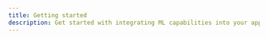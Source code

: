```yaml
---
title: Getting started
description: Get started with integrating ML capabilities into your application using Amplify Framework
---
```


<inline-fragment platform="js" src="~/lib/predictions/fragments/js/getting-started.md"></inline-fragment> <inline-fragment platform="ios" src="~/lib/predictions/fragments/native_common/getting-started/common.md"></inline-fragment> <inline-fragment platform="android" src="~/lib/predictions/fragments/native_common/getting-started/common.md"></inline-fragment>
